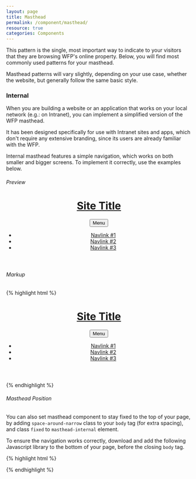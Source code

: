 ```yaml
---
layout: page
title: Masthead
permalink: /component/masthead/
resource: true
categories: Components
---
```


This pattern is the single, most important way to indicate to your visitors that they are browsing WFP's online property. Below, you will find most commonly used patterns for your masthead.

Masthead patterns will vary slightly, depending on your use case, whether the website, but generally follow the same basic style.

<!--
### Public Page
These pages are always available to the public, therefore need to represent WFP's brand apropriately. Please, make sure you always use only the official logo, without any alterations.

Public pages should always use a logo with a caption "World Food Programme". For smaller screens, you can serve a narrower version of the logo, with a two-line caption.

If the vertical space is limited, you can substitute the logo with a "WFP.org" caption (using strictly white text `#ffffff` on a blue background `#2A93FC`), as per the official guidelines. Refer to the examples below.

###### Wide Layout
![Wide Layout]({{site.baseurl}}/img/pattern-masthead-public.png)

###### Sample Markup
{% highlight html %}
<header class="masthead-full">
  <div class="grid wrapper">
    <div class="unit-2-3 unit-sm-1-3">
      <h1 class="wfp-logo">
        <a href="#" class="wfp-logo-img"><img src="{{site.baseurl}}/img/logos/wfp_logo_full@256w.png" class="logo-dark" alt="UN World Food Programme"></a>
      </h1>
    </div>
    <div class="unit-1-3 unit-sm-2-3">
      <div class="additional">
        <nav class="component header-lang">
          <ul>
            <li><a href="#">Français</a></li>
            <li><a href="#">Español</a></li>
            <li><a href="#">العربية</a></li>
          </ul>
        </nav>
        <div class="component header-cta">
          <a href="#" class="pure-button small">DONATE</a>
        </div>
        <div class="component header-search">
          <form class="pure-form">
            <input type="search" class="input-search" name="search_theme_form" id="search-form-input" placeholder="Search...">
            <button class="pure-button search small transparent"><i class="ss-icon">search</i></button>
          </form>
        </div>
      </div>
      <nav class="main-nav">
        <ul>
          <li><a href="#">Home</a></li>
          <li><a href="#">About</a></li>
          <li><a href="#">FAQ</a></li>
          <li><a href="#">Privacy</a></li>
          <li><a href="#">Terms Of Use</a></li>
        </ul>
      </nav>
    </div>
  </div>
</header>
{% endhighlight %}

###### Small-screen Layout
![Small-screen Layout]({{site.baseurl}}/img/pattern-masthead-public-small.png)

-->

### Internal
When you are building a website or an application that works on your local network (e.g.: on Intranet), you can implement a simplified version of the WFP masthead.

It has been designed specifically for use with Intranet sites and apps, which don't require any extensive branding, since its users are already familiar with the WFP.

Internal masthead features a simple navigation, which works on both smaller and bigger screens. To implement it correctly, use the examples below.

###### Preview
<header class="wfp-masthead-internal">
  <div class="wfp-grid wfp-wrapper">
    <div class="wfp-u-3-5 wfp-u-md-1-3 masthead--container">
      <h1 class="masthead--title">
        <a href="#" class="masthead--logo">Site Title</a>
      </h1>
    </div>
    <div class="wfp-u-2-5 wfp-u-md-2-3 masthead--nav">
      <button class="masthead--toggle pure-button small" id="js-example-menu-trigger">Menu</button>
      <nav class="masthead--menu" id="js-example-menu">
        <ul class="menu--group">
          <li class="menu--item"><a href="#" class="menu--link active">Navlink #1</a></li>
          <li class="menu--item"><a href="#" class="menu--link">Navlink #2</a></li>
          <li class="menu--item"><a href="#" class="menu--link">Navlink #3</a></li>
        </ul>
      </nav>
    </div>
  </div>
</header>

###### Markup
{% highlight html %}
<header class="wfp-masthead-internal">
  <div class="wfp-grid wfp-wrapper">
    <div class="wfp-u-3-5 wfp-u-md-1-3 masthead--container">
      <h1 class="masthead--title">
        <a href="#" class="masthead--logo">Site Title</a>
      </h1>
    </div>
    <div class="wfp-u-2-5 wfp-u-md-2-3 masthead--nav">
      <button class="masthead--toggle pure-button small" id="js-nav-trigger">Menu</button>
      <nav class="masthead--menu" id="js-nav">
        <ul class="menu--group">
          <li class="menu--item"><a href="#" class="menu--link active">Navlink #1</a></li>
          <li class="menu--item"><a href="#" class="menu--link">Navlink #2</a></li>
          <li class="menu--item"><a href="#" class="menu--link">Navlink #3</a></li>
        </ul>
      </nav>
    </div>
  </div>
</header>
{% endhighlight %}

<div class="notice">
  <h6 class="title">Masthead Position</h6>
  <p>You can also set masthead component to stay fixed to the top of your page, by adding <code>space-around-narrow</code> class to your <code>body</code> tag (for extra spacing), and class <code>fixed</code> to <code>masthead-internal</code> element.</p>
</div>

To ensure the navigation works correctly, download and add the following Javascript library to the bottom of your page, before the closing `body` tag.

{% highlight html %}
<script src="/js/lib/responsive-nav.min.js"></script>
<script>
  var nav = responsiveNav("#js-nav", {
    customToggle: "js-nav-trigger",
    navClass: "masthead--menu",
    openPos: "fixed", // `absolute`, or `fixed`
    closedPos: "static"
  });
</script>
{% endhighlight %}
